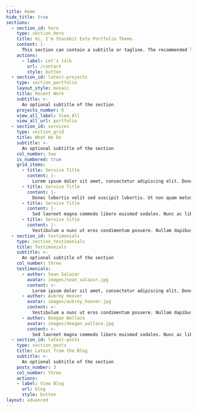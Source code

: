 ```yaml
---
title: Home
hide_title: true
sections:
  - section_id: hero
    type: section_hero
    title: Hi, I'm Stackbit Exto Portfolio Theme.
    content: |-
      This section can contain a subtitle or tagline. The recommended length is one to three sentences, but can be changed as you prefer.
    actions:
      - label: Let's talk
        url: /contact
        style: button
  - section_id: latest-projects
    type: section_portfolio
    layout_style: mosaic
    title: Recent Work
    subtitle: >-
      An optional subtitle of the section
    projects_number: 6
    view_all_label: View All
    view_all_url: portfolio
  - section_id: services
    type: section_grid
    title: What We Do
    subtitle: >-
      An optional subtitle of the section
    col_number: two
    is_numbered: true
    grid_items:
      - title: Service Title
        content: |-
          Lorem ipsum dolor sit amet, consectetur adipiscing elit. Donec nisl ligula, cursus id molestie vel, maximus aliquet risus. Vivamus in nibh fringilla, fringilla.
      - title: Service Title
        content: |-
          Donec lobortis velit sed suscipit lobortis. Ut non quam metus. Nullam a maximus mi. Quisque justo nunc, sollicitudin euismod euismod at, tincidunt ut tellus.
      - title: Service Title
        content: |-
          Sed laoreet magna commodo libero euismod sodales. Nunc ac libero convallis, interdum ligula vel, pretium diam. Integer commodo sem at dui sollicitudin.
      - title: Service title
        content: |-
          Vestibulum a nunc ut eros condimentum posuere. Nullam dapibus quis nunc non interdum. Pellentesque tortor ligula, gravida ac commodo eu.
  - section_id: testimonials
    type: section_testimonials
    title: Testimonials
    subtitle: >-
      An optional subtitle of the section
    col_number: three
    testimonials:
      - author: Sean Salazar
        avatar: images/sean_salazar.jpg
        content: >-
          Lorem ipsum dolor sit amet, consectetur adipiscing elit. Donec nisl ligula, cursus id molestie vel, maximus aliquet risus. Vivamus in nibh fringilla.
      - author: Aubrey Hoover
        avatar: images/aubrey_hoover.jpg
        content: >-
          Vestibulum a nunc ut eros condimentum posuere. Nullam dapibus quis nunc non interdum. Pellentesque tortor ligula, gravida ac commodo eu.
      - author: Deegan Wallace
        avatar: images/deegan_wallace.jpg
        content: >-
          Sed laoreet magna commodo libero euismod sodales. Nunc ac libero convallis, interdum ligula vel, pretium diam.
  - section_id: latest-posts
    type: section_posts
    title: Latest from the Blog
    subtitle: >-
      An optional subtitle of the section
    posts_number: 3
    col_number: three
    actions:
    - label: View Blog
      url: blog
      style: button
layout: advanced
---
```

